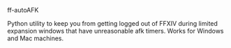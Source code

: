 ff-autoAFK

Python utility to keep you from getting logged out of FFXIV during limited expansion windows that have unreasonable afk timers. Works for Windows and Mac machines.
